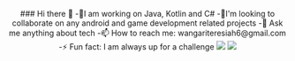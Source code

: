<p align="center">
### Hi there 👋
-🌱I am working on Java, Kotlin and C#
-👯I'm looking to collaborate on any android and game development related projects
-💬 Ask me anything about tech 
-📫 How to reach me: wangariteresiah6@gmail.com
-⚡ Fun fact: I am always up for a challenge

<img src = "https://github-readme-stats.vercel.app/api/top-langs/?username=Teresiah6&hide=html&layout=compact&theme=dark"/>  
<img src =https://github-readme-stats.vercel.app/api/top-langs/?username=Teresiah6&theme=tokyonight/>
